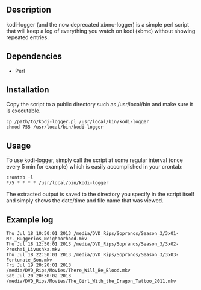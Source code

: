 ## Description
kodi-logger (and the now deprecated xbmc-logger) is a simple perl script that will keep a log of everything you watch on kodi (xbmc) without showing repeated entries.

## Dependencies
* Perl

## Installation
Copy the script to a public directory such as /usr/local/bin and make sure it is executable.
```
cp /path/to/kodi-logger.pl /usr/local/bin/kodi-logger
chmod 755 /usr/local/bin/kodi-logger
```

## Usage
To use kodi-logger, simply call the script at some regular interval (once every 5 min for example) which is easily accomplished in your crontab:

```
crontab -l
*/5 * * * *	/usr/local/bin/kodi-logger
```

The extracted output is saved to the directory you specify in the script itself and simply shows the date/time and file name that was viewed.

## Example log
```
Thu Jul 18 10:50:01 2013 /media/DVD_Rips/Sopranos/Season_3/3x01-Mr._Ruggerios_Neighborhood.mkv
Thu Jul 18 12:50:01 2013 /media/DVD_Rips/Sopranos/Season_3/3x02-Proshai_Livushka.mkv
Thu Jul 18 22:50:01 2013 /media/DVD_Rips/Sopranos/Season_3/3x03-Fortunate_Son.mkv
Fri Jul 19 20:20:01 2013 /media/DVD_Rips/Movies/There_Will_Be_Blood.mkv
Sat Jul 20 20:30:02 2013 /media/DVD_Rips/Movies/The_Girl_With_the_Dragon_Tattoo_2011.mkv
```

